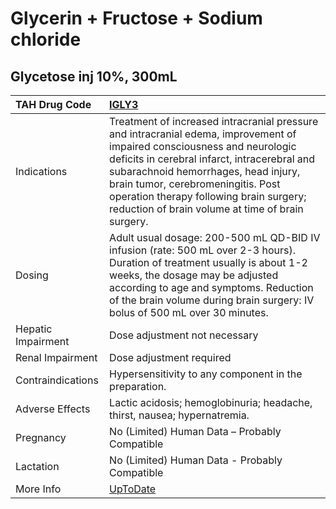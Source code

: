 # Glycerin + Fructose + Sodium chloride

## Glycetose inj 10%, 300mL

| TAH Drug Code      | [IGLY3](https://www.tahsda.org.tw/drugs/hissearch.php?drug_code=IGLY3)                                                                                                                                                                                                                                                                               |
|:-------------------|:-----------------------------------------------------------------------------------------------------------------------------------------------------------------------------------------------------------------------------------------------------------------------------------------------------------------------------------------------------|
| Indications        | Treatment of increased intracranial pressure and intracranial edema, improvement of impaired consciousness and neurologic deficits in cerebral infarct, intracerebral and subarachnoid hemorrhages, head injury, brain tumor, cerebromeningitis. Post operation therapy following brain surgery; reduction of brain volume at time of brain surgery. |
| Dosing             | Adult usual dosage: 200-500 mL QD-BID IV infusion (rate: 500 mL over 2-3 hours). Duration of treatment usually is about 1-2 weeks, the dosage may be adjusted according to age and symptoms. Reduction of the brain volume during brain surgery: IV bolus of 500 mL over 30 minutes.                                                                 |
| Hepatic Impairment | Dose adjustment not necessary                                                                                                                                                                                                                                                                                                                        |
| Renal Impairment   | Dose adjustment required                                                                                                                                                                                                                                                                                                                             |
| Contraindications  | Hypersensitivity to any component in the preparation.                                                                                                                                                                                                                                                                                                |
| Adverse Effects    | Lactic acidosis; hemoglobinuria; headache, thirst, nausea; hypernatremia.                                                                                                                                                                                                                                                                            |
| Pregnancy          | No (Limited) Human Data – Probably Compatible                                                                                                                                                                                                                                                                                                        |
| Lactation          | No (Limited) Human Data - Probably Compatible                                                                                                                                                                                                                                                                                                        |
| More Info          | [UpToDate](https://www.uptodate.com/contents/glycerin-+-fructose-+-sodium-chloride-drug-information)                                                                                                                                                                                                                                                 |

